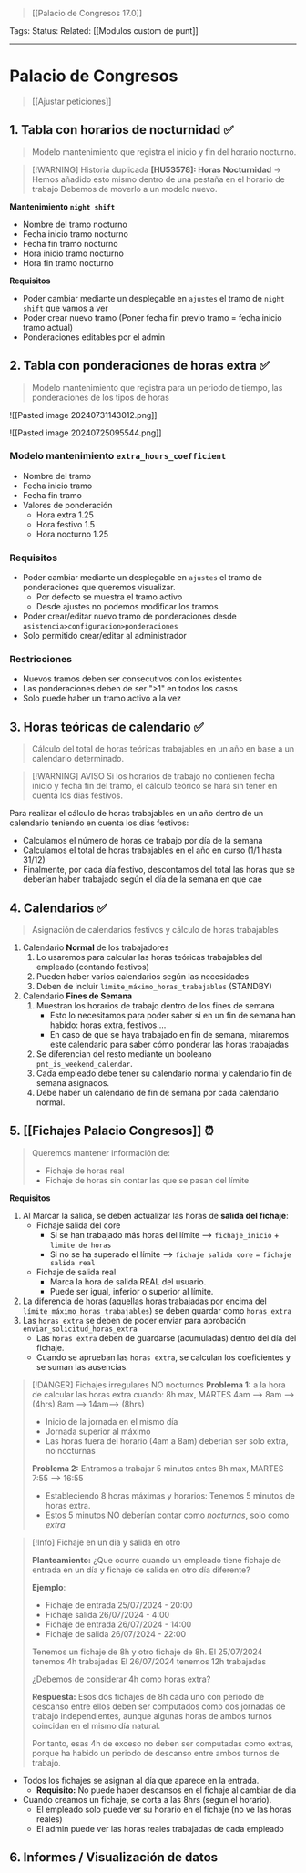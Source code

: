 > [[Palacio de Congresos 17.0]]

Tags: 
Status: 
Related: [[Modulos custom de punt]]

___

# Palacio de Congresos

> [[Ajustar peticiones]]

## 1. Tabla con horarios de nocturnidad ✅
> Modelo mantenimiento que registra el inicio y fin del horario nocturno.

> [!WARNING] Historia duplicada
> **[HU53578]: Horas Nocturnidad** -> Hemos añadido esto mismo dentro de una pestaña en el horario de trabajo
> Debemos de moverlo a un modelo nuevo.

**Mantenimiento `night shift`**
- Nombre del tramo nocturno
- Fecha inicio tramo nocturno
- Fecha fin tramo nocturno
- Hora inicio tramo nocturno
- Hora fin tramo nocturno

**Requisitos**
- Poder cambiar mediante un desplegable en `ajustes` el tramo de `night shift` que vamos a ver
- Poder crear nuevo tramo (Poner fecha fin previo tramo = fecha inicio tramo actual)
- Ponderaciones editables por el admin

## 2. Tabla con ponderaciones de horas extra ✅

> Modelo mantenimiento que registra para un periodo de tiempo, las ponderaciones de los tipos de horas

![[Pasted image 20240731143012.png]]

![[Pasted image 20240725095544.png]]

### **Modelo mantenimiento `extra_hours_coefficient`**
- Nombre del tramo
- Fecha inicio tramo
- Fecha fin tramo
- Valores de ponderación
	- Hora extra 1.25
	- Hora festivo 1.5
	- Hora nocturno 1.25

### **Requisitos**
- Poder cambiar mediante un desplegable en `ajustes` el tramo de ponderaciones que queremos visualizar.
	- Por defecto se muestra el tramo activo
	- Desde ajustes no podemos modificar los tramos
- Poder crear/editar nuevo tramo de ponderaciones desde `asistencia>configuracion>ponderaciones`
- Solo permitido crear/editar al administrador

### Restricciones
- Nuevos tramos deben ser consecutivos con los existentes
- Las ponderaciones deben de ser ">1" en todos los casos
- Solo puede haber un tramo activo a la vez

## 3. Horas teóricas de calendario ✅
> Cálculo del total de horas teóricas trabajables en un año en base a un calendario determinado.


> [!WARNING] AVISO
> Si los horarios de trabajo no contienen fecha inicio y fecha fin del tramo,
> el cálculo teórico se hará sin tener en cuenta los dias festivos.

Para realizar el cálculo de horas trabajables en un año dentro de un calendario teniendo en cuenta los dias festivos:
- Calculamos el número de horas de trabajo por día de la semana
- Calculamos el total de horas trabajables en el año en curso (1/1 hasta 31/12)
- Finalmente, por cada día festivo, descontamos del total las horas que se deberían haber trabajado según el día de la semana en que cae
## 4. Calendarios  ✅ 
> Asignación de calendarios festivos y cálculo de horas trabajables

1. Calendario **Normal** de los trabajadores
	1. Lo usaremos para calcular las horas teóricas trabajables del empleado (contando festivos)
	2. Pueden haber varios calendarios según las necesidades
	3. Deben de incluir `límite_máximo_horas_trabajables` (STANDBY)
2. Calendario **Fines de Semana**
	1. Muestran los horarios de trabajo dentro de los fines de semana
		- Esto lo necesitamos para poder saber si en un fin de semana han habido: horas extra, festivos....
		- En caso de que se haya trabajado en fin de semana, miraremos este calendario para saber cómo ponderar las horas trabajadas
	1. Se diferencian del resto mediante un booleano `pnt_is_weekend_calendar`.
	2. Cada empleado debe tener su calendario normal y calendario fin de semana asignados.
	3. Debe haber un calendario de fin de semana por cada calendario normal.

## 5. [[Fichajes Palacio Congresos]] ⏰
> Queremos mantener información de:
> - Fichaje de horas real
> - Fichaje de horas sin contar las que se pasan del límite

**Requisitos**
1. Al Marcar la salida, se deben actualizar las horas de **salida del fichaje**:
	- Fichaje salida del core
		- Si se han trabajado más horas del límite --> `fichaje_inicio` + `limite de horas`
		- Si no se ha superado el límite --> `fichaje salida core` = `fichaje salida real`
	- Fichaje de salida real
		- Marca la hora de salida REAL del usuario.
		- Puede ser igual, inferior o superior al límite.
3. La diferencia de horas (aquellas horas trabajadas por encima del `límite_máximo_horas_trabajables`) se deben guardar como `horas_extra`
4. Las `horas extra` se deben de poder enviar para aprobación `enviar_solicitud_horas_extra`
	- Las `horas extra` deben de guardarse (acumuladas) dentro del día del fichaje.
	- Cuando se aprueban las `horas extra`, se calculan los coeficientes y se suman las ausencias.


> [!DANGER] Fichajes irregulares NO nocturnos
> **Problema 1:** a la hora de calcular las horas extra cuando:
> 8h max, MARTES
> 4am --> 8am --> (4hrs)
> 8am --> 14am--> (8hrs)
> - Inicio de la jornada en el mismo día
> - Jornada superior al máximo
> - Las horas fuera del horario (4am a 8am) deberian ser solo extra, no nocturnas
> 
> **Problema 2:** Entramos a trabajar 5 minutos antes
> 8h max, MARTES
> 7:55 --> 16:55
> - Estableciendo 8 horas máximas y horarios: Tenemos 5 minutos de horas extra.
> - Estos 5 minutos NO deberían contar como *nocturnas*, solo como *extra*

> [!Info] Fichaje en un dia y salida en otro
> 
> **Planteamiento:**
> ¿Que ocurre cuando un empleado tiene fichaje de entrada en un día y fichaje de salida en otro día diferente?
> 
> **Ejemplo**:
> - Fichaje de entrada 25/07/2024 - 20:00
> - Fichaje salida 26/07/2024 - 4:00
> - Fichaje de entrada 26/07/2024 - 14:00
> - Fichaje de salida 26/07/2024 - 22:00
> 
> Tenemos un fichaje de 8h  y otro fichaje de 8h.
> El 25/07/2024 tenemos 4h trabajadas
> El 26/07/2024 tenemos 12h trabajadas
> 
> ¿Debemos de considerar 4h como horas extra?
> 
> **Respuesta:**
> Esos dos fichajes de 8h cada uno con periodo de descanso entre ellos deben ser computados como dos jornadas de trabajo independientes, aunque algunas horas de ambos turnos coincidan en el mismo día natural. 
> 
> Por tanto, esas 4h de exceso no deben ser computadas como extras, porque ha habido un periodo de descanso entre ambos turnos de trabajo.
> 


- Todos los fichajes se asignan al día que aparece en la entrada.
	- **Requisito:** No puede haber descansos en el fichaje al cambiar de dia
- Cuando creamos un fichaje, se corta a las 8hrs (segun el horario).
	- El empleado solo puede ver su horario en el fichaje (no ve las horas reales)
	- El admin puede ver las horas reales trabajadas de cada empleado

## 6. Informes / Visualización de datos

